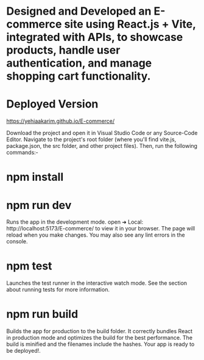 # Designed and Developed an E-commerce site using React.js + Vite, integrated with APIs, to showcase products, handle user authentication, and manage shopping cart functionality. 

# Deployed Version 

https://yehiaakarim.github.io/E-commerce/ 

Download the project and open it in Visual Studio Code or any Source-Code Editor. Navigate to the project's root folder (where you'll find vite.js, package.json, the src folder, and other project files). Then, run the following commands:- 

# npm install 

# npm run dev

Runs the app in the development mode. open ➜ Local: http://localhost:5173/E-commerce/ to view it in your browser. The page will reload when you make changes. You may also see any lint errors in the console. 

# npm test 

Launches the test runner in the interactive watch mode. See the section about running tests for more information.

# npm run build

Builds the app for production to the build folder. It correctly bundles React in production mode and optimizes the build for the best performance. The build is minified and the filenames include the hashes. Your app is ready to be deployed!.
